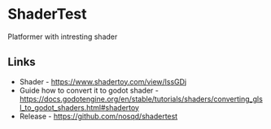 # ShaderTest

Platformer with intresting shader

## Links
- Shader - https://www.shadertoy.com/view/lssGDj
- Guide how to convert it to godot shader - https://docs.godotengine.org/en/stable/tutorials/shaders/converting_glsl_to_godot_shaders.html#shadertoy
- Release - https://github.com/nosqd/shadertest
